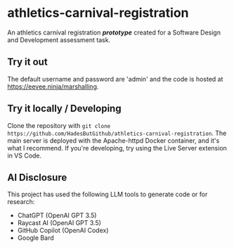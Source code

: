 # athletics-carnival-registration
An athletics carnival registration ***prototype*** created for a Software Design and Development assessment task.

## Try it out
The default username and password are 'admin' and the code is hosted at https://eevee.ninja/marshalling.

## Try it locally / Developing
Clone the repository with `git clone https://github.com/HadesButGithub/athletics-carnival-registration`. The main server is deployed with the Apache-httpd Docker container, and it's what I recommend. If you're developing, try using the Live Server extension in VS Code.

## AI Disclosure
This project has used the following LLM tools to generate code or for research:
* ChatGPT (OpenAI GPT 3.5)
* Raycast AI (OpenAI GPT 3.5)
* GitHub Copilot (OpenAI Codex)
* Google Bard
